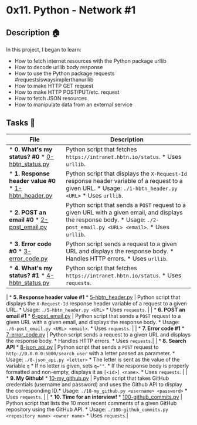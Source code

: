 # 0x11. Python - Network #1

## Description :house:
In this project, I began to learn:
- How to fetch internet resources with the Python package urllib
- How to decode urllib body response
- How to use the Python package requests #requestsiswaysimplerthanurllib
- How to make HTTP GET request
- How to make HTTP POST/PUT/etc. request
- How to fetch JSON resources
- How to manipulate data from an external service

## Tasks :pencil:

| File    | Description |
|--------|--------------|
| * **0. What's my status? #0** * [0-hbtn_status.py](./0-hbtn_status.py) | Python script that fetches `https://intranet.hbtn.io/status`. * Uses `urllib`. |
| * **1. Response header value #0** * [1-hbtn_header.py](./1-hbtn_header.py) | Python script that displays the `X-Request-Id` response header variable of a request to a given URL. * Usage: `./1-hbtn_header.py <URL>` * Uses `urllib`. |
| * **2. POST an email #0** * [2-post_email.py](./2-post_email.py) | Python script that sends a `POST` request to a given URL with a given email, and displays the response body. * Usage: `./2-post_email.py <URL> <email>`. * Uses `urllib`. |
| * **3. Error code #0** * [3-error_code.py](./3-error_code.py) | Python script sends a request to a given URL and displays the response body. * Handles HTTP errors. * Uses `urllib`. |
| * **4. What's my status? #1** * [4-hbtn_status.py](./4-hbtn_status.py) | Python script that fetches `https://intranet.hbtn.io/status`. * Uses `requests`. |

| * **5. Response header value #1** * [5-hbtn_header.py](./5-hbtn_header.py) | Python script that displays the `X-Request-Id` response header variable of a request to a given URL. * Usage: `./5-hbtn_header.py <URL>` * Uses `requests`. |
| * **6. POST an email #1** * [6-post_email.py](./6-post_email.py) | Python script that sends a `POST` request to a given URL with a given email, and displays the response body. * Usage: `./6-post_email.py <URL> <email>`. * Uses `requests`. |
| * **7. Error code #1** * [7-error_code.py](./7-error_code.py) | Python script sends a request to a given URL and displays the response body. * Handles HTTP errors. * Uses `requests`.|
| * **8. Search API** * [8-json_api.py](./8-json_api.py) | Python script that sends a `POST` request to `http://0.0.0.0:5000/search_user` with a letter passed as parameter. * Usage: `./8-json_api.py <letter>` * The letter is sent as the value of the variable `q` * If no letter is given, sets `q=""`. * If the response body is properly formatted and non-empty, displays it as `[<id>] <name>`. * Uses `requests`. |
| * **9. My Github!** * [10-my_github.py](./10-my_github.py) | Python script that takes GitHub credentials (username and password) and uses the Github API to display the corresponding ID.* Usage: `./10-my_github.py <username> <password>` * Uses `requests`. |
| * **10. Time for an interview!** * [100-github_commits.py](./100-github_commits.py) | Python script that lists the 10 most recent comments of a given GitHub repository using the GitHub API. * Usage: `./100-github_commits.py <repository name> <owner name>` * Uses `requests`.|
  